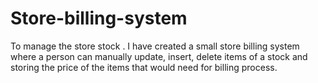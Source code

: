 # Store-billing-system
To manage the store stock . I have created a small store billing system 
where a person can manually update, insert, delete items of a stock and 
storing the price of the items that would need for billing process.
